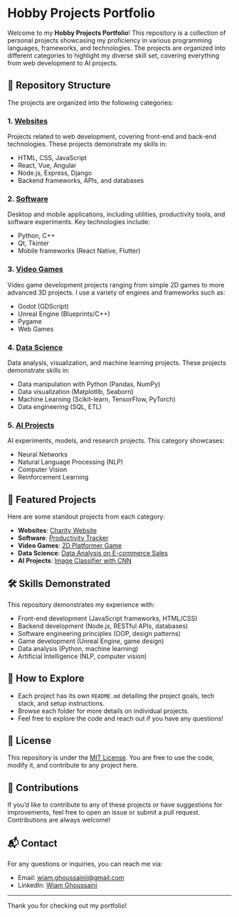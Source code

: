 # Hobby Projects Portfolio

Welcome to my **Hobby Projects Portfolio**! This repository is a collection of personal projects showcasing my proficiency in various programming languages, frameworks, and technologies. The projects are organized into different categories to highlight my diverse skill set, covering everything from web development to AI projects.

## 📂 Repository Structure

The projects are organized into the following categories:

### 1. [Websites](./Websites)
   Projects related to web development, covering front-end and back-end technologies. These projects demonstrate my skills in:
   - HTML, CSS, JavaScript
   - React, Vue, Angular
   - Node.js, Express, Django
   - Backend frameworks, APIs, and databases

### 2. [Software](./Software)
   Desktop and mobile applications, including utilities, productivity tools, and software experiments. Key technologies include:
   - Python, C++
   - Qt, Tkinter
   - Mobile frameworks (React Native, Flutter)

### 3. [Video Games](./Video_Games)
   Video game development projects ranging from simple 2D games to more advanced 3D projects. I use a variety of engines and frameworks such as:
   - Godot (GDScript)
   - Unreal Engine (Blueprints/C++)
   - Pygame
   - Web Games

### 4. [Data Science](./Data_Science)
   Data analysis, visualization, and machine learning projects. These projects demonstrate skills in:
   - Data manipulation with Python (Pandas, NumPy)
   - Data visualization (Matplotlib, Seaborn)
   - Machine Learning (Scikit-learn, TensorFlow, PyTorch)
   - Data engineering (SQL, ETL)

### 5. [AI Projects](./AI_Projects)
   AI experiments, models, and research projects. This category showcases:
   - Neural Networks
   - Natural Language Processing (NLP)
   - Computer Vision
   - Reinforcement Learning

## 🌟 Featured Projects

Here are some standout projects from each category:

- **Websites**: [Charity Website](./Websites/CharityWebsite)
- **Software**: [Productivity Tracker](./Software/ProductivityTracker)
- **Video Games**: [2D Platformer Game](./Video_Games/PlatformerGame)
- **Data Science**: [Data Analysis on E-commerce Sales](./Data_Science/EcommerceSalesAnalysis)
- **AI Projects**: [Image Classifier with CNN](./AI_Projects/ImageClassifier)

## 🛠️ Skills Demonstrated

This repository demonstrates my experience with:
- Front-end development (JavaScript frameworks, HTML/CSS)
- Backend development (Node.js, RESTful APIs, databases)
- Software engineering principles (OOP, design patterns)
- Game development (Unreal Engine, game design)
- Data analysis (Python, machine learning)
- Artificial Intelligence (NLP, computer vision)

## 📝 How to Explore

- Each project has its own `README.md` detailing the project goals, tech stack, and setup instructions.
- Browse each folder for more details on individual projects.
- Feel free to explore the code and reach out if you have any questions!

## 📄 License

This repository is under the [MIT License](./LICENSE). You are free to use the code, modify it, and contribute to any project here.

## 🤝 Contributions

If you’d like to contribute to any of these projects or have suggestions for improvements, feel free to open an issue or submit a pull request. Contributions are always welcome!

## 📬 Contact

For any questions or inquiries, you can reach me via:

- Email: wiam.ghoussainii@gmail.com
- LinkedIn: [Wiam Ghoussaini](www.linkedin.com/in/wiam-ghoussaini-588866179)

---

Thank you for checking out my portfolio!
